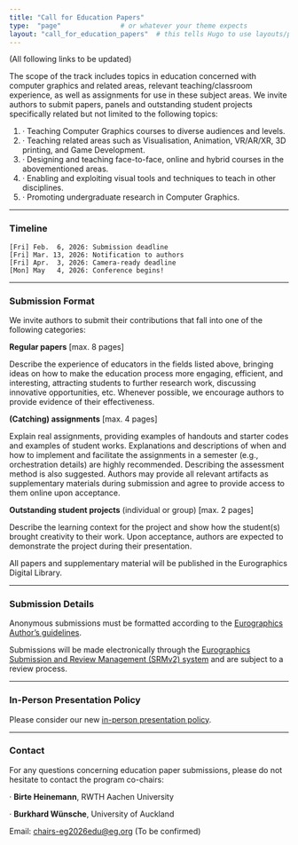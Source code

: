 ```yaml
---
title: "Call for Education Papers"
type:  "page"               # or whatever your theme expects
layout: "call_for_education_papers"  # this tells Hugo to use layouts/page/call_for_full_papers.html
---
```


(All following links to be updated)

The scope of the track includes topics in education concerned with computer graphics and related areas, relevant teaching/classroom experience, as well as assignments for use in these subject areas. We invite authors to submit papers, panels and outstanding student projects specifically related but not limited to the following topics:

1. · Teaching Computer Graphics courses to diverse audiences and levels.
2. · Teaching related areas such as Visualisation, Animation, VR/AR/XR, 3D printing, and Game Development.
3. · Designing and teaching face-to-face, online and hybrid courses in the abovementioned areas.
4. · Enabling and exploiting visual tools and techniques to teach in other disciplines.
5. · Promoting undergraduate research in Computer Graphics.


---

### Timeline

``` 
[Fri] Feb.  6, 2026: Submission deadline
[Fri] Mar. 13, 2026: Notification to authors
[Fri] Apr.  3, 2026: Camera-ready deadline
[Mon] May   4, 2026: Conference begins!
```

---

### Submission Format

We invite authors to submit their contributions that fall into one of the following categories:

**Regular papers** [max. 8 pages]

Describe the experience of educators in the fields listed above, bringing ideas on how to make the education process more engaging, efficient, and interesting, attracting students to further research work, discussing innovative opportunities, etc. Whenever possible, we encourage authors to provide evidence of their effectiveness.

**(Catching) assignments** [max. 4 pages]

Explain real assignments, providing examples of handouts and starter codes and examples of student works. Explanations and descriptions of when and how to implement and facilitate the assignments in a semester (e.g., orchestration details) are highly recommended. Describing the assessment method is also suggested. Authors may provide all relevant artifacts as supplementary materials during submission and agree to provide access to them online upon acceptance.

**Outstanding student projects** (individual or group) [max. 2 pages]

Describe the learning context for the project and show how the student(s) brought creativity to their work. Upon acceptance, authors are expected to demonstrate the project during their presentation.

All papers and supplementary material will be published in the Eurographics Digital Library.


---

### Submission Details

Anonymous submissions must be formatted according to the [Eurographics Author’s guidelines](https://srmv2.eg.org/COMFy/Conference/EG_2025EDU/GetConferenceFile?fileID=15915).

Submissions will be made electronically through the [Eurographics Submission and Review Management (SRMv2) system](https://srmv2.eg.org/COMFy/Conference/EG_2025EDU) and are subject to a review process.

---

### In-Person Presentation Policy

Please consider our new [in-person presentation policy](https://eg25.cs.ucl.ac.uk/main/presentation-policy.html).

---

### Contact

For any questions concerning education paper submissions, please do not hesitate to contact the program co-chairs:

·  **Birte Heinemann**, RWTH Aachen University

· **Burkhard Wünsche**, University of Auckland

Email: chairs-eg2026edu@eg.org (To be confirmed)

